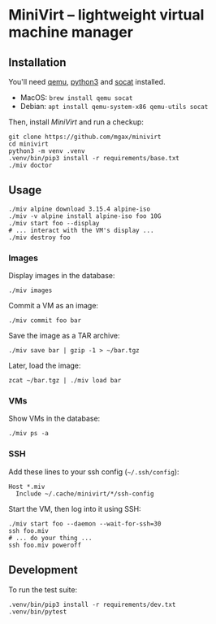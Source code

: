 # MiniVirt – lightweight virtual machine manager

## Installation

You'll need [qemu][], [python3][] and [socat][] installed.

[qemu]: https://www.qemu.org/
[python3]: https://www.python.org/
[socat]: http://www.dest-unreach.org/socat/

* MacOS: `brew install qemu socat`
* Debian: `apt install qemu-system-x86 qemu-utils socat`

Then, install _MiniVirt_ and run a checkup:

```shell
git clone https://github.com/mgax/minivirt
cd minivirt
python3 -m venv .venv
.venv/bin/pip3 install -r requirements/base.txt
./miv doctor
```

## Usage

```shell
./miv alpine download 3.15.4 alpine-iso
./miv -v alpine install alpine-iso foo 10G
./miv start foo --display
# ... interact with the VM's display ...
./miv destroy foo
```

### Images

Display images in the database:

```shell
./miv images
```

Commit a VM as an image:

```shell
./miv commit foo bar
```

Save the image as a TAR archive:

```shell
./miv save bar | gzip -1 > ~/bar.tgz
```

Later, load the image:

```shell
zcat ~/bar.tgz | ./miv load bar
```

### VMs

Show VMs in the database:

```shell
./miv ps -a
```

### SSH

Add these lines to your ssh config (`~/.ssh/config`):

```ssh-config
Host *.miv
  Include ~/.cache/minivirt/*/ssh-config
```

Start the VM, then log into it using SSH:

```shell
./miv start foo --daemon --wait-for-ssh=30
ssh foo.miv
# ... do your thing ...
ssh foo.miv poweroff
```

## Development

To run the test suite:

```shell
.venv/bin/pip3 install -r requirements/dev.txt
.venv/bin/pytest
```

